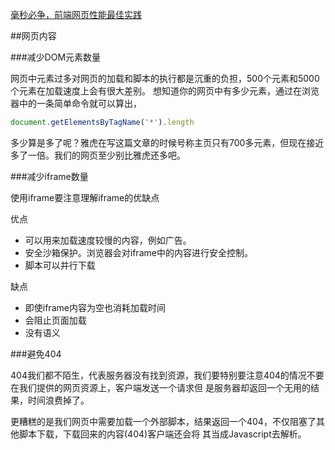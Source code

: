 [毫秒必争，前端网页性能最佳实践](http://www.cnblogs.com/developersupport/p/3248695.html)

##网页内容

###减少DOM元素数量

网页中元素过多对网页的加载和脚本的执行都是沉重的负担，500个元素和5000个元素在加载速度上会有很大差别。
想知道你的网页中有多少元素，通过在浏览器中的一条简单命令就可以算出，

```js
document.getElementsByTagName('*').length
```

多少算是多了呢？雅虎在写这篇文章的时候号称主页只有700多元素，但现在接近多了一倍。我们的网页至少别比雅虎还多吧。

###减少iframe数量

使用iframe要注意理解iframe的优缺点

优点

* 可以用来加载速度较慢的内容，例如广告。
* 安全沙箱保护。浏览器会对iframe中的内容进行安全控制。
* 脚本可以并行下载

缺点

* 即使iframe内容为空也消耗加载时间
* 会阻止页面加载
* 没有语义

###避免404

404我们都不陌生，代表服务器没有找到资源，我们要特别要注意404的情况不要在我们提供的网页资源上，客户端发送一个请求但
是服务器却返回一个无用的结果，时间浪费掉了。

更糟糕的是我们网页中需要加载一个外部脚本，结果返回一个404，不仅阻塞了其他脚本下载，下载回来的内容(404)客户端还会将
其当成Javascript去解析。
